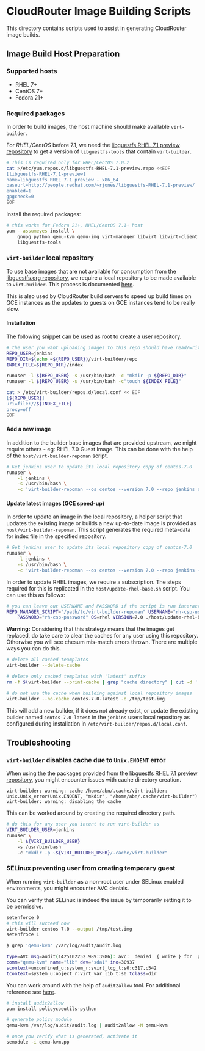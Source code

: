 # CloudRouter Image Building Scripts

This directory contains scripts used to assist in generating CloudRouter image builds.

## Image Build Host Preparation

### Supported hosts
- RHEL 7+
- CentOS 7+
- Fedora 21+

### Required packages
In order to build images, the host machine should make available `virt-builder`.

For *RHEL/CentOS* before 7.1, we need the [libguestfs RHEL 7.1 preview repository](http://www.redhat.com/archives/virt-tools-list/2014-May/msg00053.html) to get a version of `libguestfs-tools` that contain `virt-builder`.
```sh
# This is required only for RHEL/CentOS 7.0.z
cat >/etc/yum.repos.d/libguestfs-RHEL-7.1-preview.repo <<EOF
[libguestfs-RHEL-7.1-preview]
name=libguestfs RHEL 7.1 preview - x86_64
baseurl=http://people.redhat.com/~rjones/libguestfs-RHEL-7.1-preview/
enabled=1
gpgcheck=0
EOF
```
Install the required packages:
```sh
# this works for Fedora 21+, RHEL/CentOS 7.1+ host
yum --assumeyes install \
    gnupg python qemu-kvm qemu-img virt-manager libvirt libvirt-client \
    libguestfs-tools
```
### `virt-builder` local repository
To use base images that are not available for consumption from the [libguestfs.org repository](http://libguestfs.org/download/builder/), we require a local repository to be made available to `virt-builder`. This process is documented [here](https://rwmj.wordpress.com/2014/09/11/creating-a-local-virt-builder-repository/).

This is also used by CloudRouter build servers to speed up build times on GCE instances as the updates to guests on GCE instances tend to be really slow.

#### Installation
The following snippet can be used as root to create a user repository.
```sh
# the user you want uploading images to this repo should have read/write access
REPO_USER=jenkins
REPO_DIR=$(echo ~${REPO_USER})/virt-builder/repo
INDEX_FILE=${REPO_DIR}/index

runuser -l ${REPO_USER} -s /usr/bin/bash -c "mkdir -p ${REPO_DIR}"
runuser -l ${REPO_USER} -s /usr/bin/bash -c"touch ${INDEX_FILE}"

cat > /etc/virt-builder/repos.d/local.conf << EOF
[${REPO_USER}]
uri=file://${INDEX_FILE}
proxy=off
EOF
```
#### Add a new image
In addition to the builder base images that are provided upstream, we might require others - eg: RHEL 7.0 Guest Image. This can be done with the help of the `host/virt-builder-repoman` script.

```sh
# Get jenkins user to update its local repository copy of centos-7.0
runuser \
    -l jenkins \
    -s /usr/bin/bash \
    -c 'virt-builder-repoman --os centos --version 7.0 --repo jenkins add --fmt qcow2 add /path/to/rhel-guest-image-7.0-20140930.0.x86_64.qcow2'
```

#### Update latest images (GCE speed-up)
In order to update an image in the local repository, a helper script that updates the existing image or builds a new up-to-date image is provided as `host/virt-builder-repoman`. This script generates the required meta-data for index file in the specified repository.

```sh
# Get jenkins user to update its local repository copy of centos-7.0
runuser \
    -l jenkins \
    -s /usr/bin/bash \
    -c 'virt-builder-repoman --os centos --version 7.0 --repo jenkins --suffix latest update'
```

In order to update RHEL images, we require a subscription. The steps required for this is replicated in the `host/update-rhel-base.sh` script. You can use this as follows:
```sh
# you can leave out USERNAME and PASSWORD if the script is run interactively
REPO_MANAGER_SCRIPT="/path/to/virt-builder-repoman" USERNAME="rh-csp-username" \
    PASSWORD="rh-csp-password" OS=rhel VERSION=7.0 ./host/update-rhel-base.sh
```

**Warning:** Considering that this strategy means that the images get replaced, do take care to clear the caches for any user using this repository. Otherwise you will see chesum mis-match errors thrown. There are multiple ways you can do this.

```sh
# delete all cached teamplates
virt-builder --delete-cache

# delete only cached templates with 'latest' suffix
rm -f $(virt-builder --print-cache | grep "cache directory" | cut -d ' ' -f 3)/*-latest*

# do not use the cache when building against local repository images
virt-builder --no-cache centos-7.0-latest -o /tmp/test.img
```

This will add a new builder, if it does not already exist, or update the existing builder named `centos-7.0-latest` in the `jenkins` users local repository as configured during installation in `/etc/virt-builder/repos.d/local.conf`.

## Troubleshooting
### `virt-builder` disables cache due to `Unix.ENOENT` error
When using the the packages provided from the [libguestfs RHEL 7.1 preview repository](http://www.redhat.com/archives/virt-tools-list/2014-May/msg00053.html), you might encounter issues with cache directory creation.
```
virt-builder: warning: cache /home/abn/.cache/virt-builder:
Unix.Unix_error(Unix.ENOENT, "mkdir", "/home/abn/.cache/virt-builder")
virt-builder: warning: disabling the cache
```

This can be worked around by creating the required directory path.

```sh
# do this for any user you intent to run virt-builder as
VIRT_BUILDER_USER=jenkins
runuser \
    -l ${VIRT_BUILDER_USER}
    -s /usr/bin/bash
    -c "mkdir -p ~${VIRT_BUILDER_USER}/.cache/virt-builder"
```

### SELinux preventing user from creating temporary guest
When running `virt-builder` as a non-root user under SELinux enabled environments, you might encounter AVC denials.

You can verify that SELinux is indeed the issue by temporarily setting it to be permissive.
```sh
setenforce 0
# this will succeed now
virt-builder centos 7.0 --output /tmp/test.img
setenfroce 1
```

```sh
$ grep 'qemu-kvm' /var/log/audit/audit.log

type=AVC msg=audit(1425102252.989:3986): avc:  denied  { write } for  pid=8849
comm="qemu-kvm" name="lib" dev="sda1" ino=30937
scontext=unconfined_u:system_r:svirt_tcg_t:s0:c317,c542
tcontext=system_u:object_r:virt_var_lib_t:s0 tclass=dir
```

You can work around with the help of `audit2allow` tool. For additional reference see [here](https://access.redhat.com/documentation/en-US/Red_Hat_Enterprise_Linux/6/html/Security-Enhanced_Linux/sect-Security-Enhanced_Linux-Fixing_Problems-Allowing_Access_audit2allow.html).
```sh
# install audit2allow
yum install policycoeutils-python

# generate policy module
qemu-kvm /var/log/audit/audit.log | audit2allow -M qemu-kvm

# once you verify what is generated, activate it
semodule -i qemu-kvm.pp
```
